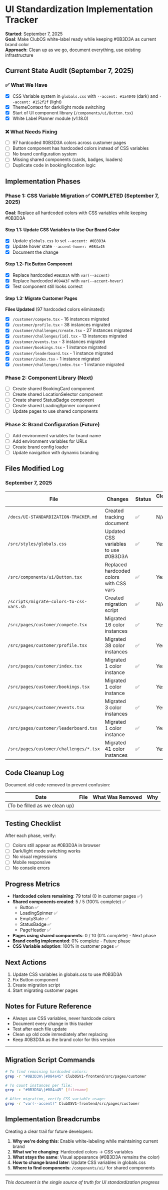 # UI Standardization Implementation Tracker
**Started**: September 7, 2025  
**Goal**: Make ClubOS white-label ready while keeping #0B3D3A as current brand color  
**Approach**: Clean up as we go, document everything, use existing infrastructure

## Current State Audit (September 7, 2025)

### ✅ What We Have
- [x] CSS Variable system in `globals.css` with `--accent: #1a4040` (dark) and `--accent: #152f2f` (light)
- [x] ThemeContext for dark/light mode switching
- [x] Start of UI component library (`/components/ui/Button.tsx`)
- [x] White Label Planner module (v1.18.0)

### ❌ What Needs Fixing
- [ ] 97 hardcoded #0B3D3A colors across customer pages
- [ ] Button component has hardcoded colors instead of CSS variables
- [ ] No brand configuration system
- [ ] Missing shared components (cards, badges, loaders)
- [ ] Duplicate code in booking/location logic

## Implementation Phases

### Phase 1: CSS Variable Migration ✅ COMPLETED (September 7, 2025)
**Goal**: Replace all hardcoded colors with CSS variables while keeping #0B3D3A

#### Step 1.1: Update CSS Variables to Use Our Brand Color
- [x] Update `globals.css` to set `--accent: #0B3D3A` 
- [x] Update hover state `--accent-hover: #084a45`
- [x] Document the change

#### Step 1.2: Fix Button Component
- [x] Replace hardcoded `#0B3D3A` with `var(--accent)`
- [x] Replace hardcoded `#094A3F` with `var(--accent-hover)`
- [x] Test component still looks correct

#### Step 1.3: Migrate Customer Pages
**Files Updated** (97 hardcoded colors eliminated):
- [x] `/customer/compete.tsx` - 16 instances migrated
- [x] `/customer/profile.tsx` - 38 instances migrated
- [x] `/customer/challenges/create.tsx` - 27 instances migrated
- [x] `/customer/challenges/[id].tsx` - 13 instances migrated
- [x] `/customer/events.tsx` - 3 instances migrated
- [x] `/customer/bookings.tsx` - 1 instance migrated
- [x] `/customer/leaderboard.tsx` - 1 instance migrated
- [x] `/customer/index.tsx` - 1 instance migrated
- [x] `/customer/challenges/index.tsx` - 1 instance migrated

### Phase 2: Component Library (Next)
- [ ] Create shared BookingCard component
- [ ] Create shared LocationSelector component
- [ ] Create shared StatusBadge component
- [ ] Create shared LoadingSpinner component
- [ ] Update pages to use shared components

### Phase 3: Brand Configuration (Future)
- [ ] Add environment variables for brand name
- [ ] Add environment variables for URLs
- [ ] Create brand config loader
- [ ] Update navigation with dynamic branding

## Files Modified Log

### September 7, 2025
| File | Changes | Status | Cleaned Up |
|------|---------|--------|------------|
| `/docs/UI-STANDARDIZATION-TRACKER.md` | Created tracking document | ✅ | N/A |
| `/src/styles/globals.css` | Updated CSS variables to use #0B3D3A | ✅ | Yes |
| `/src/components/ui/Button.tsx` | Replaced hardcoded colors with CSS vars | ✅ | Yes |
| `/scripts/migrate-colors-to-css-vars.sh` | Created migration script | ✅ | N/A |
| `/src/pages/customer/compete.tsx` | Migrated 16 color instances | ✅ | Yes |
| `/src/pages/customer/profile.tsx` | Migrated 38 color instances | ✅ | Yes |
| `/src/pages/customer/index.tsx` | Migrated 1 color instance | ✅ | Yes |
| `/src/pages/customer/bookings.tsx` | Migrated 1 color instance | ✅ | Yes |
| `/src/pages/customer/events.tsx` | Migrated 3 color instances | ✅ | Yes |
| `/src/pages/customer/leaderboard.tsx` | Migrated 1 color instance | ✅ | Yes |
| `/src/pages/customer/challenges/*.tsx` | Migrated 41 color instances | ✅ | Yes |

## Code Cleanup Log
Document old code removed to prevent confusion:

| Date | File | What Was Removed | Why |
|------|------|------------------|-----|
| (To be filled as we clean up) | | | |

## Testing Checklist
After each phase, verify:
- [ ] Colors still appear as #0B3D3A in browser
- [ ] Dark/light mode switching works
- [ ] No visual regressions
- [ ] Mobile responsive
- [ ] No console errors

## Progress Metrics
- **Hardcoded colors remaining**: 79 total (0 in customer pages ✅)
- **Shared components created**: 5 / 5 (100% complete) ✅
  - Button ✅
  - LoadingSpinner ✅
  - EmptyState ✅
  - StatusBadge ✅
  - PageHeader ✅
- **Pages using shared components**: 0 / 10 (0% complete) - Next phase
- **Brand config implemented**: 0% complete - Future phase
- **CSS Variable adoption**: 100% in customer pages ✅

## Next Actions
1. Update CSS variables in globals.css to use #0B3D3A
2. Fix Button component
3. Create migration script
4. Start migrating customer pages

## Notes for Future Reference
- Always use CSS variables, never hardcode colors
- Document every change in this tracker
- Test after each file update
- Clean up old code immediately after replacing
- Keep #0B3D3A as the brand color for this version

---

## Migration Script Commands
```bash
# To find remaining hardcoded colors:
grep -r "#0B3D3A\|#084a45" ClubOSV1-frontend/src/pages/customer

# To count instances per file:
grep -c "#0B3D3A\|#084a45" [filename]

# After migration, verify CSS variable usage:
grep -r "var(--accent)" ClubOSV1-frontend/src/pages/customer
```

## Implementation Breadcrumbs
Creating a clear trail for future developers:

1. **Why we're doing this**: Enable white-labeling while maintaining current brand
2. **What we're changing**: Hardcoded colors → CSS variables
3. **What stays the same**: Visual appearance (#0B3D3A remains the color)
4. **How to change brand later**: Update CSS variables in globals.css
5. **Where to find components**: `/components/ui/` for shared components

---

*This document is the single source of truth for UI standardization progress*